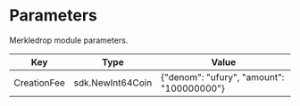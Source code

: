 <!-- 
order: 6
-->

# Parameters

Merkledrop module parameters.

| Key         | Type             | Value                                     |
| ----------- | ---------------- | ----------------------------------------- |
| CreationFee | sdk.NewInt64Coin | {"denom": "ufury", "amount": "100000000"} |